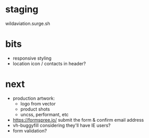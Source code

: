 # staging
wildaviation.surge.sh

# bits
- responsive styling
- location icon / contacts in header?

# next
- production artwork:
	- logo from vector
	- product shots
	- uncss, performant, etc
- https://formspree.io/ submit the form & confirm email address
- vh-buggyfill considering they'll have IE users?
- form validation?